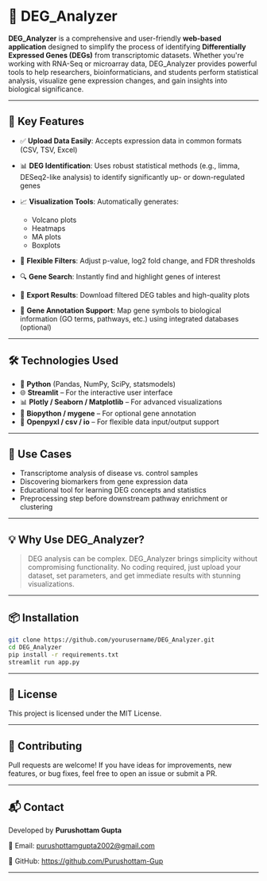 # 🧬 **DEG\_Analyzer**

**DEG\_Analyzer** is a comprehensive and user-friendly **web-based application** designed to simplify the process of identifying **Differentially Expressed Genes (DEGs)** from transcriptomic datasets. Whether you're working with RNA-Seq or microarray data, DEG\_Analyzer provides powerful tools to help researchers, bioinformaticians, and students perform statistical analysis, visualize gene expression changes, and gain insights into biological significance.

---

## 🚀 **Key Features**

* ✅ **Upload Data Easily**: Accepts expression data in common formats (CSV, TSV, Excel)
* 📊 **DEG Identification**: Uses robust statistical methods (e.g., limma, DESeq2-like analysis) to identify significantly up- or down-regulated genes
* 📈 **Visualization Tools**: Automatically generates:

  * Volcano plots
  * Heatmaps
  * MA plots
  * Boxplots
* 🧪 **Flexible Filters**: Adjust p-value, log2 fold change, and FDR thresholds
* 🔍 **Gene Search**: Instantly find and highlight genes of interest
* 💾 **Export Results**: Download filtered DEG tables and high-quality plots
* 🧠 **Gene Annotation Support**: Map gene symbols to biological information (GO terms, pathways, etc.) using integrated databases (optional)

---

## 🛠️ **Technologies Used**

* 🐍 **Python** (Pandas, NumPy, SciPy, statsmodels)
* 🌐 **Streamlit** – For the interactive user interface
* 📊 **Plotly / Seaborn / Matplotlib** – For advanced visualizations
* 🧬 **Biopython / mygene** – For optional gene annotation
* 📁 **Openpyxl / csv / io** – For flexible data input/output support

---

## 🎯 **Use Cases**

* Transcriptome analysis of disease vs. control samples
* Discovering biomarkers from gene expression data
* Educational tool for learning DEG concepts and statistics
* Preprocessing step before downstream pathway enrichment or clustering

---

## 💡 **Why Use DEG\_Analyzer?**

> DEG analysis can be complex. DEG\_Analyzer brings simplicity without compromising functionality. No coding required, just upload your dataset, set parameters, and get immediate results with stunning visualizations.

---

## 📦 **Installation**

```bash
git clone https://github.com/yourusername/DEG_Analyzer.git
cd DEG_Analyzer
pip install -r requirements.txt
streamlit run app.py
```

---

## 📄 **License**

This project is licensed under the MIT License.

---

## 🤝 **Contributing**

Pull requests are welcome! If you have ideas for improvements, new features, or bug fixes, feel free to open an issue or submit a PR.

---

## 📬 **Contact**

Developed by **Purushottam Gupta**

📧 Email: purushpttamgupta2002@gmail.com

🔗 GitHub: https://github.com/Purushottam-Gup

---
